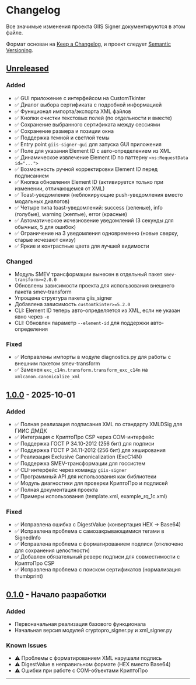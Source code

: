 # Changelog

Все значимые изменения проекта GIIS Signer документируются в этом файле.

Формат основан на [Keep a Changelog](https://keepachangelog.com/en/1.0.0/),
и проект следует [Semantic Versioning](https://semver.org/spec/v2.0.0.html).

## [Unreleased]

### Added
- ✅ GUI приложение с интерфейсом на CustomTkinter
- ✅ Диалог выбора сертификата с подробной информацией
- ✅ Функционал импорта/экспорта XML файлов
- ✅ Кнопки очистки текстовых полей (по отдельности и вместе)
- ✅ Сохранение выбранного сертификата между сессиями
- ✅ Сохранение размера и позиции окна
- ✅ Поддержка темной и светлой темы
- ✅ Entry point `giis-signer-gui` для запуска GUI приложения
- ✅ Поле для указания Element ID с авто-определением из XML
- ✅ Динамическое извлечение Element ID по паттерну `<ns:RequestData id="...">`
- ✅ Возможность ручной корректировки Element ID перед подписанием
- ✅ Кнопка обновления Element ID (активируется только при изменении, отличающемся от XML)
- ✅ Toast-уведомления (неблокирующие push-уведомления вместо модальных диалогов)
- ✅ Четыре типа toast-уведомлений: success (зеленые), info (голубые), warning (желтые), error (красные)
- ✅ Автоматическое исчезновение уведомлений (3 секунды для обычных, 5 для ошибок)
- ✅ Ограничение на 3 уведомления одновременно (новые сверху, старые исчезают снизу)
- ✅ Яркие и контрастные цвета для лучшей видимости

### Changed
- Модуль SMEV трансформации вынесен в отдельный пакет `smev-transform>=2.0.0`
- Обновлены зависимости проекта для использования внешнего пакета smev-transform
- Упрощена структура пакета giis_signer
- Добавлена зависимость `customtkinter>=5.2.0`
- CLI: Element ID теперь авто-определяется из XML, если не указан явно через `-e`
- CLI: Обновлен параметр `--element-id` для поддержки авто-определения

### Fixed
- ✅ Исправлены импорты в модуле diagnostics.py для работы с внешним пакетом smev-transform
- ✅ Заменен `exc_c14n.transform.transform_exc_c14n` на `xmlcanon.canonicalize_xml`

## [1.0.0] - 2025-10-01

### Added
- ✅ Полная реализация подписания XML по стандарту XMLDSig для ГИИС ДМДК
- ✅ Интеграция с КриптоПро CSP через COM-интерфейс
- ✅ Поддержка ГОСТ Р 34.10-2012 (256 бит) для подписи
- ✅ Поддержка ГОСТ Р 34.11-2012 (256 бит) для хеширования
- ✅ Реализация Exclusive Canonicalization (ExcC14N)
- ✅ Поддержка SMEV-трансформации для госсистем
- ✅ CLI-интерфейс через команду `giis-signer`
- ✅ Программный API для использования как библиотеки
- ✅ Модуль диагностики для проверки КриптоПро и подписей
- ✅ Полная документация проекта
- ✅ Примеры использования (template.xml, example_rq_1c.xml)

### Fixed
- ✅ Исправлена ошибка с DigestValue (конвертация HEX → Base64)
- ✅ Исправлена проблема с самозакрывающимися тегами в SignedInfo
- ✅ Исправлена проблема с форматированием подписи (отключено для сохранения целостности)
- ✅ Добавлен обязательный реверс подписи для совместимости с КриптоПро CSP
- ✅ Исправлена проблема с поиском сертификатов (нормализация thumbprint)

## [0.1.0] - Начало разработки

### Added
- Первоначальная реализация базового функционала
- Начальная версия модулей cryptopro_signer.py и xml_signer.py

### Known Issues
- ⚠️ Проблемы с форматированием XML нарушали подпись
- ⚠️ DigestValue в неправильном формате (HEX вместо Base64)
- ⚠️ Ошибки при работе с COM-объектами КриптоПро

---

[Unreleased]: https://github.com/yourusername/giis-signer/compare/v1.0.0...HEAD
[1.0.0]: https://github.com/yourusername/giis-signer/releases/tag/v1.0.0
[0.1.0]: https://github.com/yourusername/giis-signer/releases/tag/v0.1.0
